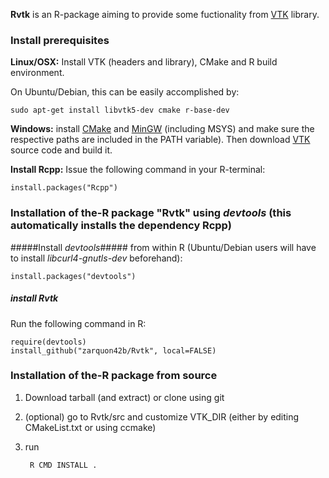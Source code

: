 __Rvtk__ is an R-package aiming to provide some fuctionality from [VTK](http://www.vtk.org) library.

### Install prerequisites ###

**Linux/OSX:** Install VTK (headers and library), CMake and R build environment.

On Ubuntu/Debian, this can be easily accomplished by:
	
	sudo apt-get install libvtk5-dev cmake r-base-dev


**Windows:** install [CMake](http://cmake.org/cmake/resources/software.html) and [MinGW](http://www.mingw.org/) (including MSYS) and make sure the respective paths are included in the PATH variable). Then download  [VTK](http://www.vtk.org/VTK/resources/software.html) source code and build it.



**Install Rcpp:** Issue the following command in your R-terminal:

	install.packages("Rcpp")



### Installation of the-R package "Rvtk" using *devtools* (this automatically installs the dependency Rcpp) ###



#####Install *devtools*#####
from within R (Ubuntu/Debian users will have to install *libcurl4-gnutls-dev* beforehand):

        
	install.packages("devtools")


##### install *Rvtk* #####
Run the following command in R:
        
	require(devtools)
	install_github("zarquon42b/Rvtk", local=FALSE)
   
### Installation of the-R package from source ###

1. Download tarball (and extract) or clone using git

2. (optional) go to Rvtk/src and customize VTK_DIR (either by editing CMakeList.txt or using ccmake)

3. run 
 
		R CMD INSTALL .
